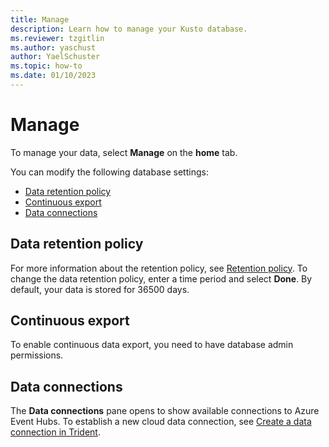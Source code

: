 ```yaml
---
title: Manage 
description: Learn how to manage your Kusto database.
ms.reviewer: tzgitlin
ms.author: yaschust
author: YaelSchuster
ms.topic: how-to
ms.date: 01/10/2023
---
```


# Manage

To manage your data, select **Manage** on the **home** tab.

You can modify the following database settings:

* [Data retention policy](#data-retention-policy)
* [Continuous export](#continuous-export)
* [Data connections](#data-connections)

## Data retention policy

For more information about the retention policy, see [Retention policy](#data-retention-policy).  To change the data retention policy, enter a time period and select **Done**. By default, your data is stored for 36500 days.

## Continuous export

To enable continuous data export, you need to have database admin permissions.

## Data connections

The **Data connections** pane opens to show available connections to Azure Event Hubs. To establish a new cloud data connection, see [Create a data connection in Trident](get-data-event-hub.md#create-a-data-connection-in-trident).

